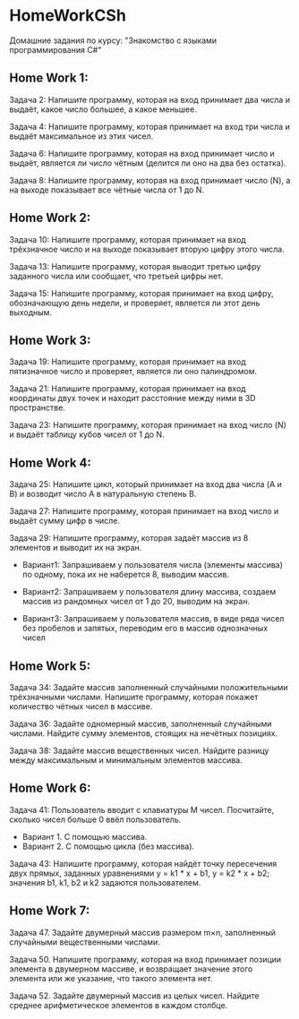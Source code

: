 ﻿# HomeWorkCSh
Домашние задания по курсу: "Знакомство с языками программирования С#"

## Home Work 1:
Задача 2: Напишите программу, которая на вход принимает два числа и выдаёт, какое число большее, а какое меньшее.

Задача 4: Напишите программу, которая принимает на вход три числа и выдаёт максимальное из этих чисел.

Задача 6: Напишите программу, которая на вход принимает число и выдаёт, является ли число чётным (делится ли оно на два без остатка).

Задача 8: Напишите программу, которая на вход принимает число (N), а на выходе показывает все чётные числа от 1 до N.

## Home Work 2:
Задача 10: Напишите программу, которая принимает на вход трёхзначное число и на выходе показывает вторую цифру этого числа.

Задача 13: Напишите программу, которая выводит третью цифру заданного числа или сообщает, что третьей цифры нет.

Задача 15: Напишите программу, которая принимает на вход цифру, обозначающую день недели, и проверяет, является ли этот день выходным.

## Home Work 3:
Задача 19: Напишите программу, которая принимает на вход пятизначное число и проверяет, является ли оно палиндромом.

Задача 21: Напишите программу, которая принимает на вход координаты двух точек и находит расстояние между ними в 3D пространстве.

Задача 23: Напишите программу, которая принимает на вход число (N) и выдаёт таблицу кубов чисел от 1 до N.

## Home Work 4:
Задача 25: Напишите цикл, который принимает на вход два числа (A и B) и возводит число A в натуральную степень B.

Задача 27: Напишите программу, которая принимает на вход число и выдаёт сумму цифр в числе.

Задача 29: Напишите программу, которая задаёт массив из 8 элементов и выводит их на экран.

* Вариант1: Запрашиваем у пользователя числа (элементы массива) по одному, пока их не наберется 8, выводим массив.

* Вариант2: Запрашиваем у пользователя длину массива, создаем массив из рандомных чисел от 1 до 20, выводим на экран.

* Вариант3: Запрашиваем у пользователя массив, в виде ряда чисел без пробелов и запятых, переводим его в массив однозначных чисел

## Home Work 5:

Задача 34: Задайте массив заполненный случайными положительными трёхзначными числами. Напишите программу, которая покажет количество чётных чисел в массиве.

Задача 36: Задайте одномерный массив, заполненный случайными числами. Найдите сумму элементов, стоящих на нечётных позициях.

Задача 38: Задайте массив вещественных чисел. Найдите разницу между максимальным и минимальным элементов массива.

## Home Work 6:

Задача 41: Пользователь вводит с клавиатуры M чисел. Посчитайте, сколько чисел больше 0 ввёл пользователь.
* Вариант 1. С помощью массива.
* Вариант 2. С помощью цикла (без массива).

Задача 43: Напишите программу, которая найдёт точку пересечения двух прямых, заданных уравнениями y = k1 * x + b1, y = k2 * x + b2; значения b1, k1, b2 и k2 задаются пользователем.

## Home Work 7:

Задача 47. Задайте двумерный массив размером m×n, заполненный случайными вещественными числами.

Задача 50. Напишите программу, которая на вход принимает позиции элемента в двумерном массиве, и возвращает значение этого элемента или же указание, что такого элемента нет.

Задача 52. Задайте двумерный массив из целых чисел. Найдите среднее арифметическое элементов в каждом столбце.
